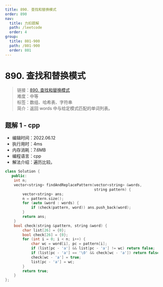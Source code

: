```yaml
---
title: 890. 查找和替换模式
order: 890
nav:
  title: 力扣题解
  path: /leetcode
  order: 4
group:
  title: 801-900
  path: /801-900
  order: 801
---
```


# 890. 查找和替换模式
    
> 链接：[890. 查找和替换模式](https://leetcode.cn/problems/find-and-replace-pattern/)  
> 难度：中等  
> 标签：数组、哈希表、字符串  
> 简介：返回 words 中与给定模式匹配的单词列表。
      
## 题解 1 - cpp
- 编辑时间：2022.06.12
- 执行用时：4ms
- 内存消耗：7.6MB
- 编程语言：cpp
- 解法介绍：遍历比较。
```cpp
class Solution {
   public:
    int n;
    vector<string> findAndReplacePattern(vector<string> &words,
                                         string pattern) {
        vector<string> ans;
        n = pattern.size();
        for (auto &word : words) {
            if (check(pattern, word)) ans.push_back(word);
        }
        return ans;
    }
    bool check(string &pattern, string &word) {
        char list[26] = {0};
        bool check[26] = {0};
        for (int i = 0; i < n; i++) {
            char wc = word[i], pc = pattern[i];
            if (list[pc - 'a'] && list[pc - 'a'] != wc) return false;
            if (list[pc - 'a'] == '\0' && check[wc - 'a']) return false;
            check[wc - 'a'] = true;
            list[pc - 'a'] = wc;
        }
        return true;
    }
};
```

      